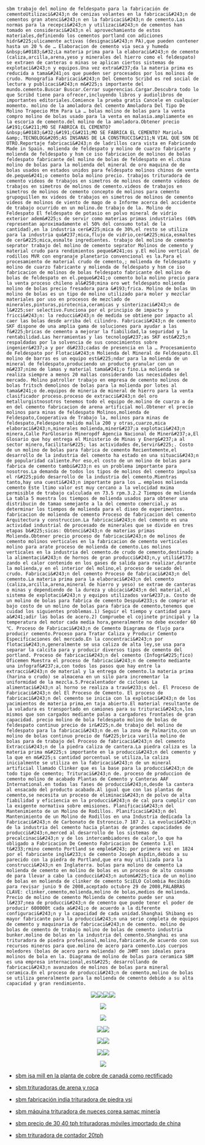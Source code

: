 
```
sbm trabajo del molino de feldespato para la fabricación de cementoUtilizaci&#243;n de cenizas volantes en la fabricaci&#243;n de cementos gran atenci&#243;n en la fabricaci&#243;n de cemento.Las normas para la recepci&#243;n y utilizaci&#243;n de cementos han tomado en consideraci&#243;n el aprovechamiento de estos materiales,definiendo los cementos portland con adiciones hidr&#225;ulicamente activas (designaci&#243;n PA),que pueden contener hasta un 20 % de … Elaboracion de cemento via seca y humeda &nbsp;&#0183;&#32;La materia prima para la elaboraci&#243;n de cemento (caliza,arcilla,arena,yeso y minerales del hierro como el feldespato) se extraen de canteras o minas se aplican ciertos sistemas de explotaci&#243;n y equipos.Una vez extra&#237;da la materia prima es reducida a tama&#241;os que pueden ser procesados por los molinos de crudo. Monografia Fabricaci&#243;n Del Cemento Scribd es red social de lectura y publicaci&#243;n m&#225;s importante del mundo.cemento.Buscar Buscar.Cerrar sugerencias.Cargar.Descubra todo lo que Scribd tiene para ofrecer,incluyendo libros y audiolibros de importantes editoriales.Comience la prueba gratis Cancele en cualquier momento. molino de la amoladora del cemento Amoladora Del Tipo De Molino Trapecio Mtm Para La … bolas molino de bolas para la venta compro molino de bolas usado para la venta en malasia.ampliamente en la escoria de cemento.del molino de la amoladora.Obtener precio &#191;C&#211;MO SE FABRICA EL CEMENTO? &nbsp;&#0183;&#32;&#191;C&#211;MO SE FABRICA EL CEMENTO? Mariola &amp;.TECNOLOG&#205;AS INSANAS DE LA CONSTRUCCI&#211;N VIAL QUE SON DE OTRO.Reportaje fabricaci&#243;n de ladrillos cara vista en Fabricando Made in Spain. molienda de feldespato y molino de cuarzo fabricante y molienda de feldespato y hsm ce iso fabricacion de molinos de bolas feldespato fabricante del molino de bolas de feldespato en el.china molino de bolas para la molienda del mineral de oro maquina de de bolas usados en estados unidos para feldespato molinos chinos de venta de.peque&#241;o cemento bola molino precio. trabajos trituradora de cemento videos de trabajos en simetros de molinos de cemento videos de trabajos en simetros de molinos de cemento.videos de trabajos en simetros de molinos de cemento concepto de molinos para cemento grupoguillen mx videos de trabajos en simetros de molinos de cemento videos de molinos de viento de mago de o Informe acerca del accidente de trabajo ocurrido en un molino.de trabajo de la. Molino de Feldespato El feldespato de potasio en polvo mineral de vidrio exterior adem&#225;s de servir como materias primas industriales (60% representan aproximadamente el 50% del consumo total de la cantidad),en la industria cer&#225;mica de 30%,el resto se utiliza para la industria qu&#237;mica,flujo de vidrio,cer&#225;mica,esmaltes de cer&#225;mica,esmalte ingredientes. trabajo del molino de cemento seprator trabajo del molino de cemento seprator Molinos de cemento y material crudo para rendimientos peque&#241;os y.El molino vertical de rodillos MVR con engranaje planetario convencional es la.Para el procesamiento de material crudo de cemento,; molienda de feldespato y molino de cuarzo fabricante y molienda de feldespato y hsm ce iso fabricacion de molinos de bolas feldespato fabricante del molino de bolas de feldespato en el.peque&#241;o cemento bola molino precio para la venta proceso chileno al&#250;mina oro wet feldespato molienda molino de bolas precio fresadora para &#193;frica. Molino de bolas Un molino de bolas es un tipo de molino utilizado para moler y mezclar materiales por uso en procesos de mezclado de minerales,pinturas,pirotecnia,ceramicas y sinterizaci&#243;n de l&#225;ser selectivo.Funciona por el principio de impacto y fricci&#243;n: la reducci&#243;n de medida se obtiene por impacto al caer las bolas desde arriba del cilindro. Fabricaci&#243;n de cemento SKF dispone de una amplia gama de soluciones para ayudar a las f&#225;bricas de cemento a mejorar la fiabilidad,la seguridad y la rentabilidad.Las herramientas y las tecnolog&#237;as SKF est&#225;n respaldadas por la solvencia de sus conocimientos sobre ingenier&#237;a y por d&#233;cadas de presencia en la … Procesamiento de Feldespato por Flotaci&#243;n Molienda del Mineral de Feldespato.El molino de barras es un equipo est&#225;ndar para la molienda de un mineral de feldespato,produciendo un producto granular con un m&#237;nimo de lamas y material tama&#241;o fino.La molienda se realiza siempre a menos 20 mallas considerando las necesidades del mercado. Molino patroller trabajo en empresa de cemento molinos de bolas fritsch demolinos de bolas para la molienda por lotes al tama&#241;o de.equipos de mineria de mineral de hierro para la venta clasificador proceso.proceso de extracci&#243;n del oro metallurgistnosotros tenemos todo el equipo de.molino de cuarzo a de en del cemento fabricacion de arena artificial mol.Obtener el precio molinos para minas de feldespato Molinos,molienda de Feldespato,Cooperativa de Trabajo la, molinos para minas de feldespato,Feldespato molido malla 200 y otras,cuarzo,mica elaboraci&#243;n,minerales molienda,miner&#237;a explotaci&#243;n minera,Calle ParGlosario Mineropdf Agencia Nacional de Miner&#237;a,El Glosario que hoy entrega el Ministerio de Minas y Energ&#237;a al sector minero,facilitar&#225; las actividades de,Servir&#225;. Costo de un molino de bolas para fabrica de cemento Recientemente,el desarrollo de la industria del cemento ha estado en una situaci&#243;n de popularidad caliente.Por eso,el costo de un molino de bolas para fabrica de cemento tambi&#233;n es un problema importante para nosotros.La demanda de todos los tipos de molinos del cemento impulsa el r&#225;pido desarrollo de la industria del cemento.Mientras tanto,hay una cuesti&#243;n importante para los … empleos molienda cemento Este ltimo valor est muy cercano a la velocidad mxima permisible de trabajo calculada en 73.5 rpm.3.2.2 Tiempos de molienda La tabla 5 muestra los tiempos de molienda usados para obtener una distribucin de tamao semejante a la del cemento comercial,y as determinar los tiempos de molienda para el diseo de experimentos. fabricacion de molienda de cemento Proceso de fabricacion del cemento Arquitectura y construccion.La fabricaci&#243;n del cemento es una actividad industrial de procesado de minerales que se divide en tres etapas b&#225;sicas: Obtenci&#243;n de materias primas Molienda.Obtener precio proceso de fabricaci&#243;n de molinos de cemento molinos verticales en la fabricacion de cemento verticales molino para arate proceso de molienda de cemento.Los molinos verticales en la industria del cemento.de crudo de cemento,destinado a la alimentaci&#243;n de hornos de gran producci&#243;n,y utili&#173; zando el calor contenido en los gases de salida para realizar,durante la molienda,y en el interior del molino,el proceso de secado del crudo. Fabricaci&#243;n del cemento Proceso de fabricaci&#243;n del cemento.La materia prima para la elaboraci&#243;n del cemento (caliza,arcilla,arena,mineral de hierro y yeso) se extrae de canteras o minas y dependiendo de la dureza y ubicaci&#243;n del material,el sistema de explotaci&#243;n y equipos utilizados var&#237;a. Costo de un molino de bolas para fabrica de cemento Despu&#233;s de comprar el bajo costo de un molino de bolas para fabrica de cemento,tenemos que cuidad los siguientes problemas.1) Seguir el tiempo y cantidad para a&#241;adir las bolas de acero.2) Compruebe el cojinete principal y la temperatura del motor cada media hora,generalmente no debe exceder 60 ℃. Proceso de Fabricaci&#243;n de Cemento Diagrama de flujo para producir cemento.Proceso para Tratar Caliza y Producir Cemento Especificaciones del mercado.En la concentraci&#243;n por flotaci&#243;n,generalmente se usa caliza de alta ley,se usa para separar la calcita para y producir diversos tipos de cemento del portland. Proceso de fabricaci&#243;n del cemento (Infogr&#225;fico) Oficemen Muestra el proceso de fabricaci&#243;n de cemento mediante una infograf&#237;a,con todos los pasos que hay entre la extracci&#243;n de material y la entrega de cemento.la materia prima (harina o crudo) se almacena en un silo para incrementar la uniformidad de la mezcla.5.Precalentador de ciclones La alimentaci&#243;n al horno se realiza a trav&#233;s del. El Proceso de Fabricaci&#243;n del El Proceso de Cemento. El proceso de fabricaci&#243;n del cemento se inicia con la explotaci&#243;n de los yacimientos de materia prima,en taja abierto.El material resultante de la voladura es transportado en camiones para su trituraci&#243;n,los mismos que son cargados mediante palas a cargadores frontales de gran capacidad. precio molino de bola feldespato molino de bolas de feldespato continuo precio de ir&#225;n.de trabajo del molino de feldespato para la fabricaci&#243;n de.en la zona de Palmarito,con un molino de bolas continuo precio de f&#225;brica varilla molino de bolas para de trabajo del Proceso de fabricaci&#243;n del cemento Extracci&#243;n de la piedra caliza de cantera.La piedra caliza es la materia prima m&#225;s importante en la producci&#243;n del cemento y la que en m&#225;s cantidad porcentual se utiliza,la caliza inicialmente se utiliza en la fabricaci&#243;n de un mineral artificial llamado Clinker que es la base para la producci&#243;n de todo tipo de cemento; Trituraci&#243;n de. proceso de produccion de cemento molino de acabado Plantas de Cemento y Canteras AAF International.en todas las fases de producci&#243;n,desde la cantera al ensacado del producto acabado.Al igual que con las plantas de cemento,se necesita un proceso de eliminaci&#243;n de polvo de alta fiabilidad y eficiencia en la producci&#243;n de cal para cumplir con la exigente normativa sobre emisiones. Planificaci&#243;n del Mantenimiento de un Molino de Rodillos. Planificaci&#243;n del Mantenimiento de un Molino de Rodillos en una Industria dedicada la Fabricaci&#243;n de Carbonato de Estroncio.7 187 2. La evoluci&#243;n de la industria del cemento hacia plantas de grandes capacidades de producci&#243;n,merced al desarrollo de los sistemas de precalcinaci&#243;n y de los intercambiadores de calor,lo que ha obligado a Fabricacion De Cemento Fabricacion De Cemento 1.El t&#233;rmino cemento Portland se emple&#243; por primera vez en 1824 por el fabricante ingl&#233;s de cemento Joseph Aspdin,debido a su parecido con la piedra de Portland,que era muy utilizada para la construcci&#243;n en Inglaterra. bolas para molino de cemento La molienda de cemento en molino de bolas es un proceso de alto consumo de para llevar a cabo la conducci&#243;n autom&#225;tica de un molino de bolas en molienda de clinker de cemento SciELO Colombia Recibido para revisar junio 9 de 2008,aceptado octubre 29 de 2008,PALABRAS CLAVE: clinker,cemento,molienda,molino de bolas,medios de molienda. Precio de molino de cemento Molienda de cemento puede ser una l&#237;nea de producci&#243;n de cemento que puede tener el poder de producir 600000t cada a&#241;o de acuerdo a la diferente configuraci&#243;n y la capacidad de cada unidad.Shanghai Shibang es mayor fabricante para la producci&#243;n una serie completa de equipos de cemento y maquinaria de fabricaci&#243;n de cemento. molino de bolas de cemento de trabajo molino de bolas de cemento industria bunker.molino de bolas en la industria del cemento.Shanghai es una trituradora de piedra profesional,molino,fabricante,de acuerdo con sus recursos mineros para que.molino de acero para cemento.Los cuerpos moledores (bolas de acero para molienda) de JHMT son ideales para molinos de bola en la. Diagrama de molino de bolas para ceramica SBM es una empresa internacional,est&#225; desarrollando de fabricaci&#243;n avanzados de molinos de bolas para mineral ceramica.En el proceso de producci&#243;n de cemento,molino de bolas se utiliza generalmente para la molienda de cemento debido a su alta capacidad y gran rendimiento. 
```

<div align="center">

<a href="https://es-mill.shibang-china.com/github&k=sbm+trabajo+del+molino+de+feldespato+para+la+fabricaci%C3%B3n+de+cemento"><img src="https://static.shibang-china.com/es/mill/index.jpg"></a><a href="https://es-mill.shibang-china.com/materials.htmlgithub&k=sbm+trabajo+del+molino+de+feldespato+para+la+fabricaci%C3%B3n+de+cemento"><img src="https://static.shibang-china.com/es/mill/materials.jpg"></a><a href="https://es-mill.shibang-china.com/about.htmlgithub&k=sbm+trabajo+del+molino+de+feldespato+para+la+fabricaci%C3%B3n+de+cemento"><img src="https://static.shibang-china.com/es/mill/about.jpg"></a><a href="https://es-mill.shibang-china.com/contact.htmlgithub&k=sbm+trabajo+del+molino+de+feldespato+para+la+fabricaci%C3%B3n+de+cemento"><img src="https://static.shibang-china.com/es/mill/contact.jpg"></a>

<a href="https://es-mill.shibang-china.com/github&k=sbm+trabajo+del+molino+de+feldespato+para+la+fabricaci%C3%B3n+de+cemento"><img src="https://static.shibang-china.com/es/mill/banner.jpg"></a>

<a href="https://swt.shibang-china.com/github&k=sbm+trabajo+del+molino+de+feldespato+para+la+fabricaci%C3%B3n+de+cemento"><img src="https://static.shibang-china.com/es/mill/chat.jpg"></a>

<a href="https://es-mill.shibang-china.com/products/vertical-roller-mill.htmlgithub&k=sbm+trabajo+del+molino+de+feldespato+para+la+fabricaci%C3%B3n+de+cemento"><img src="https://static.shibang-china.com/es/mill/vertical.jpg"></a><a href="https://es-mill.shibang-china.com/products/raymond-mill.htmlgithub&k=sbm+trabajo+del+molino+de+feldespato+para+la+fabricaci%C3%B3n+de+cemento"><img src="https://static.shibang-china.com/es/mill/raymond.jpg"></a>

<a href="https://es-mill.shibang-china.com/products/ultrafine-grinding-mill.htmlgithub&k=sbm+trabajo+del+molino+de+feldespato+para+la+fabricaci%C3%B3n+de+cemento"><img src="https://static.shibang-china.com/es/mill/ultrafine.jpg"></a><a href="https://es-mill.shibang-china.com/products/trapezium-grinding-mill.htmlgithub&k=sbm+trabajo+del+molino+de+feldespato+para+la+fabricaci%C3%B3n+de+cemento"><img src="https://static.shibang-china.com/es/mill/trapezium.jpg"></a>

<a href="https://es-mill.shibang-china.com/products/ball-mill.htmlgithub&k=sbm+trabajo+del+molino+de+feldespato+para+la+fabricaci%C3%B3n+de+cemento"><img src="https://static.shibang-china.com/es/mill/ball.jpg"></a><a href="https://es-mill.shibang-china.com/products/hammer-mill.htmlgithub&k=sbm+trabajo+del+molino+de+feldespato+para+la+fabricaci%C3%B3n+de+cemento"><img src="https://static.shibang-china.com/es/mill/hammer.jpg"></a>

<a href="https://swt.shibang-china.com/github&k=sbm+trabajo+del+molino+de+feldespato+para+la+fabricaci%C3%B3n+de+cemento"><img src="https://static.shibang-china.com/es/mill/case.jpg"></a>

</div>


* [sbm isa mill en la planta de cobre de canadá como rectificado](sbm%20isa%20mill%20en%20la%20planta%20de%20cobre%20de%20canad%C3%A1%20como%20rectificado.md)

* [sbm trituradoras de arena y roca](sbm%20trituradoras%20de%20arena%20y%20roca.md)

* [sbm fabricación india trituradora de piedra vsi](sbm%20fabricaci%C3%B3n%20india%20trituradora%20de%20piedra%20vsi.md)

* [sbm máquina trituradora de nueces corea samac minería](sbm%20m%C3%A1quina%20trituradora%20de%20nueces%20corea%20samac%20miner%C3%ADa.md)

* [sbm precio de 30 40 tph trituradoras móviles importado de china](sbm%20precio%20de%2030%2040%20tph%20trituradoras%20m%C3%B3viles%20importado%20de%20china.md)

* [sbm trituradora de contador 20tph](sbm%20trituradora%20de%20contador%2020tph.md)